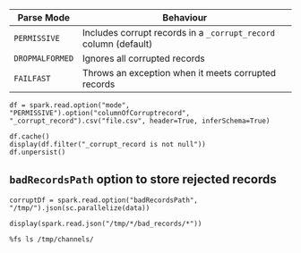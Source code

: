 | Parse Mode      | Behaviour                                                        |
| --------------- | ---------------------------------------------------------------- |
| `PERMISSIVE`    | Includes corrupt records in a `_corrupt_record` column (default) |
| `DROPMALFORMED` | Ignores all corrupted records                                    |
| `FAILFAST`      | Throws an exception when it meets corrupted records              |

```
df = spark.read.option("mode", "PERMISSIVE").option("columnOfCorruptrecord", "_corrupt_record").csv("file.csv", header=True, inferSchema=True)

df.cache()
display(df.filter("_corrupt_record is not null"))
df.unpersist()
```

## `badRecordsPath` option to store rejected records

```
corruptDf = spark.read.option("badRecordsPath", "/tmp/").json(sc.parallelize(data))

display(spark.read.json("/tmp/*/bad_records/*"))
```

```
%fs ls /tmp/channels/
```
